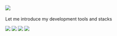 # <img src="https://capsule-render.vercel.app/api?type=soft&color=timeGradient&height=80&section=header&text=Welcome%20to%20JakeLee's%20GitHub&fontSize=60" />
Let me introduce my development tools and stacks

<img src="https://img.shields.io/badge/C-20232a.svg?style=for-the-badge&logo=c&logoColor=#A8B9CC" /> <img src="https://img.shields.io/badge/C++-20232a.svg?style=for-the-badge&logo=cplusplus&logoColor=00599C" /> <img src="https://img.shields.io/badge/dotnet-20232a.svg?style=for-the-badge&logo=dotnet&logoColor=512BD4" /> <img src="https://img.shields.io/badge/C++-20232a.svg?style=for-the-badge&logo=cplusplus&logoColor=00599C" />
